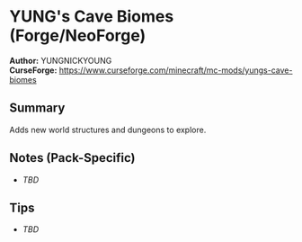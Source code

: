 # YUNG's Cave Biomes (Forge/NeoForge)

**Author:** YUNGNICKYOUNG  
**CurseForge:** https://www.curseforge.com/minecraft/mc-mods/yungs-cave-biomes

## Summary
Adds new world structures and dungeons to explore.

## Notes (Pack-Specific)
- _TBD_

## Tips
- _TBD_

